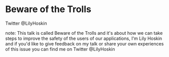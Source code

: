 # Beware of the Trolls
Twitter @LilyHoskin

note:
    This talk is called Beware of the Trolls and it's about how we can take steps to improve the safety of the users of our applications, I'm Lily Hoskin and if you'd like to give feedback on my talk or share your own experiences of this issue you can find me on Twitter @LilyHoskin
